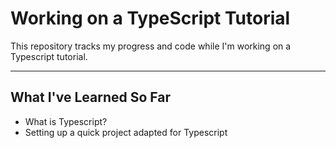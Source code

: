 # Working on a TypeScript Tutorial

This repository tracks my progress and code while I'm working on a Typescript tutorial. 


-----


## What I've Learned So Far

- What is Typescript?
- Setting up a quick project adapted for Typescript
